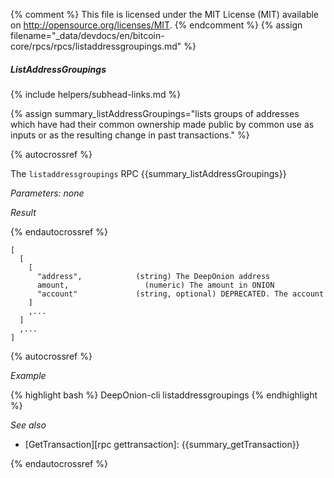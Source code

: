 {% comment %}
This file is licensed under the MIT License (MIT) available on
http://opensource.org/licenses/MIT.
{% endcomment %}
{% assign filename="_data/devdocs/en/bitcoin-core/rpcs/rpcs/listaddressgroupings.md" %}

##### ListAddressGroupings
{% include helpers/subhead-links.md %}

{% assign summary_listAddressGroupings="lists groups of addresses which have had their common ownership made public by common use as inputs or as the resulting change in past transactions." %}

{% autocrossref %}

The `listaddressgroupings` RPC {{summary_listAddressGroupings}}

*Parameters: none*

*Result*

{% endautocrossref %}

    [
      [
        [
          "address",            (string) The DeepOnion address
          amount,                 (numeric) The amount in ONION
          "account"             (string, optional) DEPRECATED. The account
        ]
        ,...
      ]
      ,...
    ]

{% autocrossref %}

*Example*

{% highlight bash %}
DeepOnion-cli listaddressgroupings
{% endhighlight %}

*See also*

* [GetTransaction][rpc gettransaction]: {{summary_getTransaction}}

{% endautocrossref %}
